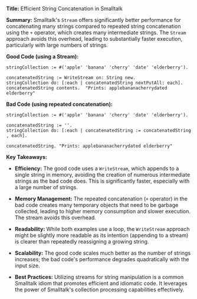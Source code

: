 **Title:** Efficient String Concatenation in Smalltalk

**Summary:**  Smalltalk's `Stream` offers significantly better performance for concatenating many strings compared to repeated string concatenation using the `+` operator, which creates many intermediate strings.  The `Stream` approach avoids this overhead, leading to substantially faster execution, particularly with large numbers of strings.

**Good Code (using a Stream):**

```smalltalk
stringCollection := #('apple' 'banana' 'cherry' 'date' 'elderberry').

concatenatedString := WriteStream on: String new.
stringCollection do: [:each | concatenatedString nextPutAll: each].
concatenatedString contents.  "Prints: applebananacherrydated elderberry"
```

**Bad Code (using repeated concatenation):**

```smalltalk
stringCollection := #('apple' 'banana' 'cherry' 'date' 'elderberry').

concatenatedString := ''.
stringCollection do: [:each | concatenatedString := concatenatedString , each].

concatenatedString. "Prints: applebananacherrydated elderberry"
```

**Key Takeaways:**

* **Efficiency:** The good code uses a `WriteStream`, which appends to a single string in memory, avoiding the creation of numerous intermediate strings as the bad code does.  This is significantly faster, especially with a large number of strings.

* **Memory Management:**  The repeated concatenation (`+` operator) in the bad code creates many temporary objects that need to be garbage collected, leading to higher memory consumption and slower execution. The stream avoids this overhead.

* **Readability:** While both examples use a loop, the `WriteStream` approach might be slightly more readable as its intention (appending to a stream) is clearer than repeatedly reassigning a growing string.

* **Scalability:** The good code scales much better as the number of strings increases; the bad code's performance degrades quadratically with the input size.

* **Best Practices:** Utilizing streams for string manipulation is a common Smalltalk idiom that promotes efficient and idiomatic code.  It leverages the power of Smalltalk's collection processing capabilities effectively.
